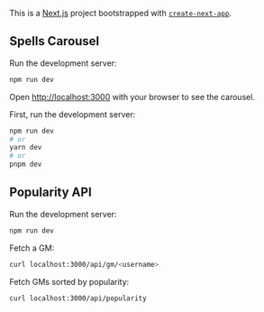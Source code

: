This is a [Next.js](https://nextjs.org/) project bootstrapped with [`create-next-app`](https://github.com/vercel/next.js/tree/canary/packages/create-next-app).

## Spells Carousel
Run the development server: 
```bash
npm run dev
```

Open [http://localhost:3000](http://localhost:3000) with your browser to see the carousel.


First, run the development server:

```bash
npm run dev
# or
yarn dev
# or
pnpm dev
```


## Popularity API
Run the development server:
```bash
npm run dev
```

Fetch a GM: 
```bash
curl localhost:3000/api/gm/<username>
```

Fetch GMs sorted by popularity: 
```bash
curl localhost:3000/api/popularity
```